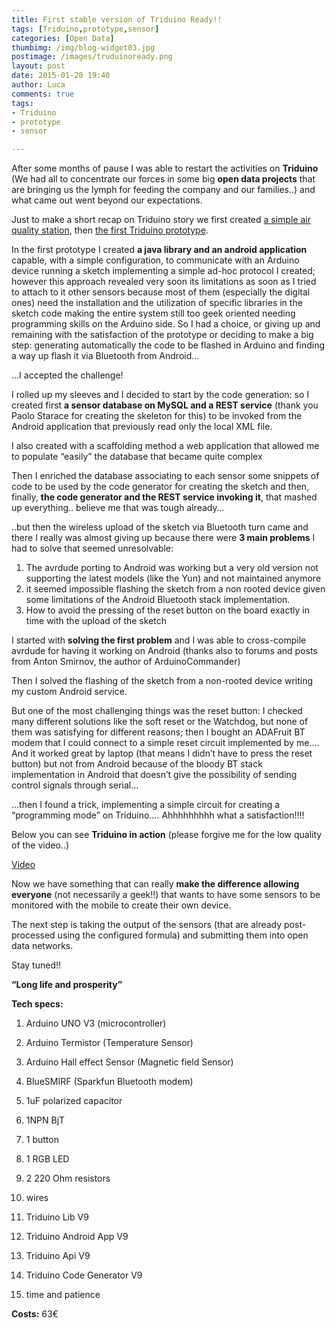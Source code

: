 ```yaml
---
title: First stable version of Triduino Ready!!
tags: [Triduino,prototype,sensor]
categories: [Open Data]
thumbimg: /img/blog-widget03.jpg
postimage: /images/truduinoready.png
layout: post
date: 2015-01-20 19:40
author: Luca
comments: true
tags:
- Triduino 
- prototype
- sensor

---
```


After some months of pause I was able to restart the activities on **Triduino** (We had all to concentrate our forces in some big **open data projects** that are bringing us the lymph for feeding the company and our families..) and what came out went beyond our expectations.

Just to make a short recap on Triduino story we first created [a simple air quality station](http://blog.sciamlab.com/open%20data/2013/12/21/air-quality-low-cost.html), then [the first Triduino prototype](http://blog.sciamlab.com/open%20data/2014/04/15/first-triduino-prototype.html).

In the first prototype I created **a java library and an android application** capable, with a simple configuration, to communicate with an Arduino device running a sketch implementing a simple ad-hoc protocol I created; however this approach revealed very soon its limitations as soon as I tried to attach to it other sensors because most of them (especially the digital ones) need the installation and the utilization of specific libraries in the sketch code making the entire system still too geek oriented needing programming skills on the Arduino side.
So I had a choice, or giving up and remaining with the satisfaction of the prototype or deciding to make a big step: generating automatically the code to be flashed in Arduino and finding a way up flash it via Bluetooth from Android…

…I accepted the challenge!

I rolled up my sleeves and I decided to start by the code generation: so I created first **a sensor database on MySQL and a REST service** (thank you Paolo Starace for creating the skeleton for this) to be invoked from the Android application that previously read only the local XML file.

I also created with a scaffolding method a web application that allowed me to populate “easily” the database that became quite complex

Then I enriched the database associating to each sensor some snippets of code to be used by the code generator for creating the sketch and then, finally, **the code generator and the REST service invoking it**, that mashed up everything.. believe me that was tough already…

..but then the wireless upload of the sketch via Bluetooth turn came and there I really was almost giving up because there were **3 main problems** I had to solve that seemed unresolvable:

1.	The avrdude porting to Android was working but a very old version not supporting the latest models (like the Yun) and not maintained anymore
2.	it seemed impossible flashing the sketch from a non rooted device given some limitations of the Android Bluetooth stack  implementation.
3.	How to avoid the pressing of the reset button on the board exactly in time with the upload of the sketch

I started with **solving the first problem** and I was able to cross-compile avrdude for having it working on Android (thanks also to forums and posts from Anton Smirnov, the author of ArduinoCommander)

Then I solved the flashing of the sketch from a non-rooted device writing my custom Android service.

But one of the most challenging things was the reset button: I checked many different solutions like the soft reset or the Watchdog, but none of them was satisfying for different reasons; then I bought an ADAFruit BT modem that I could connect to a simple reset circuit implemented by me…. And it worked great by laptop (that means I didn’t have to press the reset button) but not from Android because of the bloody BT stack implementation in Android that doesn’t give the possibility of sending control signals through serial…

…then I found a trick, implementing a simple circuit for creating a “programming mode” on Triduino…. Ahhhhhhhhh what a satisfaction!!!!

Below you can see **Triduino in action** (please forgive me for the low quality of the video..) 

[Video](https://www.youtube.com/watch?v=PHbLpTbBN-s&feature=youtu.be)

Now we have something that can really **make the difference allowing everyone** (not necessarily a geek!!) that wants to have some sensors to be monitored with the mobile to create their own device.

The next step is taking the output of the sensors (that are already post-processed using the configured formula) and submitting them into open data networks.

Stay tuned!!

**“Long life and prosperity”**
 

**Tech specs:**

1)	Arduino UNO V3 (microcontroller)

2)	Arduino Termistor (Temperature Sensor)

3)	Arduino Hall effect Sensor (Magnetic field Sensor)

4)	BlueSMIRF (Sparkfun Bluetooth modem)

5)	1uF polarized capacitor

6)	1NPN BjT

7)	1 button

8)	1 RGB LED

9)	2 220 Ohm resistors

10)	 wires

11)	 Triduino Lib V9

12)	 Triduino Android App V9

13)	 Triduino Api V9

14)	 Triduino Code Generator V9

15)	 time and patience


**Costs:** 63€
